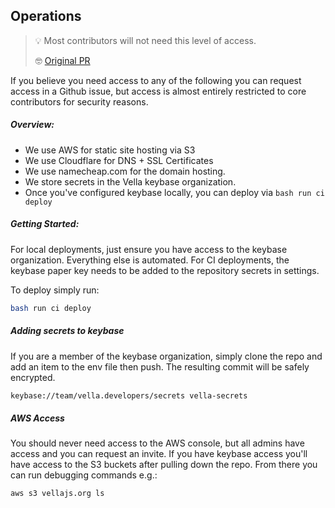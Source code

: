 Operations
----------

> 💡 Most contributors will not need this level of access.
>
> 🤓 [Original PR](https://github.com/dom-dee-dom/vella/pull/17)

If you believe you need access to any of the following you can request access in a Github issue, but access is almost entirely restricted to core contributors for security reasons.



##### Overview:

- We use AWS for static site hosting via S3
- We use Cloudflare for DNS + SSL Certificates
- We use namecheap.com for the domain hosting.
- We store secrets in the Vella keybase organization.
- Once you've configured keybase locally, you can deploy via `bash run ci deploy`

##### Getting Started:

For local deployments, just ensure you have access to the keybase organization.  Everything else is automated.
For CI deployments, the keybase paper key needs to be added to the repository secrets in settings.

To deploy simply run:

```bash
bash run ci deploy
```

##### Adding secrets to keybase

If you are a member of the keybase organization, simply clone the repo and add an item to the env file then push.
The resulting commit will be safely encrypted.

```bash
keybase://team/vella.developers/secrets vella-secrets
```

##### AWS Access

You should never need access to the AWS console, but all admins have access and you can request an invite.  If you have keybase access you'll have access to the S3 buckets after pulling down the repo.  From there you can run debugging commands e.g.:

```bash
aws s3 vellajs.org ls
```